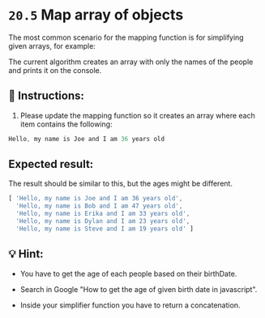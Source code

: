 # `20.5` Map array of objects

The most common scenario for the mapping function is for simplifying given arrays, for example:

The current algorithm creates an array with only the names of the people and prints it on the console.

## 📝 Instructions:

1. Please update the mapping function so it creates an array where each item contains the following:

```js
Hello, my name is Joe and I am 36 years old
```

## Expected result:

The result should be similar to this, but the ages might be different.

```js
[ 'Hello, my name is Joe and I am 36 years old',
  'Hello, my name is Bob and I am 47 years old',
  'Hello, my name is Erika and I am 33 years old',
  'Hello, my name is Dylan and I am 23 years old',
  'Hello, my name is Steve and I am 19 years old' ]
```

## 💡 Hint:

+ You have to get the age of each people based on their birthDate. 

+ Search in Google "How to get the age of given birth date in javascript".

+ Inside your simplifier function you have to return a concatenation.
